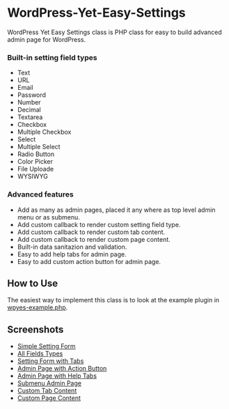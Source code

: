 # WordPress-Yet-Easy-Settings
WordPress Yet Easy Settings class is PHP class for easy to build advanced admin page for WordPress.

### Built-in setting field types
* Text
* URL
* Email
* Password
* Number
* Decimal
* Textarea
* Checkbox
* Multiple Checkbox
* Select
* Multiple Select
* Radio Button
* Color Picker
* File Uploade
* WYSIWYG

### Advanced features
* Add as many as admin pages, placed it any where as top level admin menu or as submenu.
* Add custom callback to render custom setting field type.
* Add custom callback to render custom tab content.
* Add custom callback to render custom page content.
* Built-in data sanitazion and validation.
* Easy to add help tabs for admin page.
* Easy to add custom action button for admin page.


## How to Use
The easiest way to implement this class is to look at the example plugin in [wpyes-example.php](https://github.com/sofyansitorus/WordPress-Yet-Easy-Settings/blob/master/wpyes-example.php).

## Screenshots
* [Simple Setting Form](https://www.screencast.com/t/nLzukxLrTS)
* [All Fields Types](https://www.screencast.com/t/Tkjb0Us4)
* [Setting Form with Tabs](https://www.screencast.com/t/kEx2mRFD92my)
* [Admin Page with Action Button](https://www.screencast.com/t/vUCwnVlqa8FR)
* [Admin Page with Help Tabs](https://www.screencast.com/t/RfP2JohsVZzE)
* [Submenu Admin Page](https://www.screencast.com/t/bptqDhXBNR)
* [Custom Tab Content](https://www.screencast.com/t/R0By7ht2id9X)
* [Custom Page Content](https://www.screencast.com/t/ecHWiPLyRA9)
